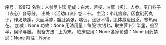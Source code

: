 序号：19872
名称：人参萝卜饮
组成：白术、苦梗、甘草（炙）、人参、麦门冬子（去心）各等分。
出处：《活幼口议》卷二十。
主治：小儿痞癖，因食砒药丸子，作渴烦躁，头面浮肿，腹肚紧张，喘促，坐卧不得，肌体羸瘦困乏，寒热尚在。
加减：None
功效：None
用法用量：每服1大钱匕，取生萝卜汁半盏，煎至半，候冷与服。
制备方法：上为末。
临床应用：None
各家论述：None
用药禁忌：None
附注：None
